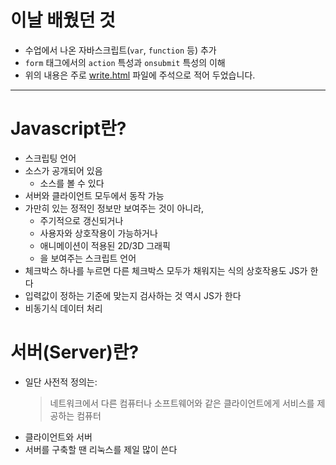 # 이날 배웠던 것

- 수업에서 나온 자바스크립트(`var`, `function` 등) 추가
- `form` 태그에서의 `action` 특성과 `onsubmit` 특성의 이해
- 위의 내용은 주로 [write.html](/221011-_JAVA/22-10/221011/write.html) 파일에 주석으로 적어 두었습니다.

---

# Javascript란?

- 스크립팅 언어
- 소스가 공개되어 있음
    - 소스를 볼 수 있다
- 서버와 클라이언트 모두에서 동작 가능
- 가만히 있는 정적인 정보만 보여주는 것이 아니라,
    - 주기적으로 갱신되거나
    - 사용자와 상호작용이 가능하거나
    - 애니메이션이 적용된 2D/3D 그래픽
    - 을 보여주는 스크립트 언어
- 체크박스 하나를 누르면 다른 체크박스 모두가 채워지는 식의 상호작용도 JS가 한다
- 입력값이 정하는 기준에 맞는지 검사하는 것 역시 JS가 한다
- 비동기식 데이터 처리

# 서버(Server)란?

- 일단 사전적 정의는:
    > 네트워크에서 다른 컴퓨터나 소프트웨어와 같은 클라이언트에게 서비스를 제공하는 컴퓨터
- 클라이언트와 서버
- 서버를 구축할 땐 리눅스를 제일 많이 쓴다
